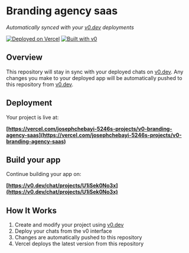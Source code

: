 # Branding agency saas

*Automatically synced with your [v0.dev](https://v0.dev) deployments*

[![Deployed on Vercel](https://img.shields.io/badge/Deployed%20on-Vercel-black?style=for-the-badge&logo=vercel)](https://vercel.com/josephchebayi-5246s-projects/v0-branding-agency-saas)
[![Built with v0](https://img.shields.io/badge/Built%20with-v0.dev-black?style=for-the-badge)](https://v0.dev/chat/projects/U1iSek0No3x)

## Overview

This repository will stay in sync with your deployed chats on [v0.dev](https://v0.dev).
Any changes you make to your deployed app will be automatically pushed to this repository from [v0.dev](https://v0.dev).

## Deployment

Your project is live at:

**[https://vercel.com/josephchebayi-5246s-projects/v0-branding-agency-saas](https://vercel.com/josephchebayi-5246s-projects/v0-branding-agency-saas)**

## Build your app

Continue building your app on:

**[https://v0.dev/chat/projects/U1iSek0No3x](https://v0.dev/chat/projects/U1iSek0No3x)**

## How It Works

1. Create and modify your project using [v0.dev](https://v0.dev)
2. Deploy your chats from the v0 interface
3. Changes are automatically pushed to this repository
4. Vercel deploys the latest version from this repository
